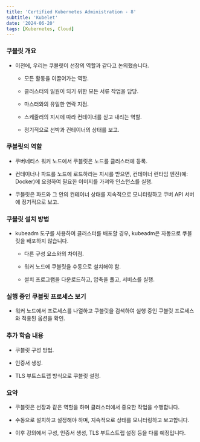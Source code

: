 ```yaml
---
title: 'Certified Kubernetes Administration - 8'
subtitle: 'Kubelet'
date: '2024-06-20'
tags: [Kubernetes, Cloud]
---
```


### 쿠블릿 개요

- 이전에, 우리는 쿠블릿이 선장의 역할과 같다고 논의했습니다.
  
  - 모든 활동을 이끌어가는 역할.
  
  - 클러스터의 일원이 되기 위한 모든 서류 작업을 담당.
  
  - 마스터와의 유일한 연락 지점.
  
  - 스케줄러의 지시에 따라 컨테이너를 싣고 내리는 역할.
  
  - 정기적으로 선박과 컨테이너의 상태를 보고.

### 쿠블릿의 역할

- 쿠버네티스 워커 노드에서 쿠블릿은 노드를 클러스터에 등록.

- 컨테이너나 파드를 노드에 로드하라는 지시를 받으면, 컨테이너 런타임 엔진(예: Docker)에 요청하여 필요한 이미지를 가져와 인스턴스를 실행.

- 쿠블릿은 파드와 그 안의 컨테이너 상태를 지속적으로 모니터링하고 쿠버 API 서버에 정기적으로 보고.

### 쿠블릿 설치 방법

- kubeadm 도구를 사용하여 클러스터를 배포할 경우, kubeadm은 자동으로 쿠블릿을 배포하지 않습니다.
  
  - 다른 구성 요소와의 차이점.
  
  - 워커 노드에 쿠블릿을 수동으로 설치해야 함.
  
  - 설치 프로그램을 다운로드하고, 압축을 풀고, 서비스를 실행.

### 실행 중인 쿠블릿 프로세스 보기

- 워커 노드에서 프로세스를 나열하고 쿠블릿을 검색하여 실행 중인 쿠블릿 프로세스와 적용된 옵션을 확인.

### 추가 학습 내용

- 쿠블릿 구성 방법.

- 인증서 생성.

- TLS 부트스트랩 방식으로 쿠블릿 설정.

### 요약

- 쿠블릿은 선장과 같은 역할을 하며 클러스터에서 중요한 작업을 수행합니다.

- 수동으로 설치하고 설정해야 하며, 지속적으로 상태를 모니터링하고 보고합니다.

- 이후 강의에서 구성, 인증서 생성, TLS 부트스트랩 설정 등을 다룰 예정입니다.
